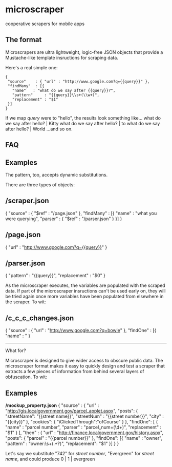 # microscraper

cooperative scrapers for mobile apps

## The format

Microscrapers are ultra lightweight, logic-free JSON objects that provide a Mustache-like template insructions for scraping data.

Here's a real simple one:

    {
     "source"    : { "url" : "http://www.google.com?q={{query}}" },
     "findMany"  : [{
       "name"   : "what do we say after {{query}}?",
       "pattern"     : "{{query}}\\s+(\\w+)",
       "replacement" : "$1"
     }]
    }

If we map <i>query</i> were to "hello", the results look something like...
   what do we say after hello? | Kitty
   what do we say after hello? | to
   what do we say after hello? | World
...and so on.

## FAQ


## Examples


The pattern, too, accepts dynamic substitutions.

There are three types of objects:
## /scraper.json ##
{
  "source"    : { "$ref" : "/page.json" },
  "findMany"  : [{
     "name"   : "what you were querying",
     "parser" : { "$ref" : "/parser.json" }
  }]
}

## /page.json ##
{
  "url" : "http://www.google.com?q={{query}}"
}

## /parser.json ##
{
  "pattern"     : "{{query}}",
  "replacement" : "$0"
}


As the microscraper executes, the variables are populated with the scraped data.  If part of the microscraper insructions can't be used early on, they will be tried again once more variables have been populated from elsewhere in the scraper.  To wit:
## /c_c_c_changes.json ##
{
  "source"   : { "url" : "http://www.google.com?q=bowie" },
  "findOne"  : [{
     "name" : "
}

---

What for?

Microscraper is designed to give wider access to obscure public data.  The microscraper format makes it easy to quickly design and test a scraper that extracts a few pieces of information from behind several layers of obfuscation.  To wit:

## Examples
**/mockup_property.json**
{
  "source" : {
     "url"  : "http://gis.localgovernment.gov/parcel_applet.aspx",
     "posts": {
        "streetName": "{{street name}}",
	"streetNum" : "{{street number}}",
	"city"      : "{{city}}"
     },
     "cookies": {
        "iClickedThrough":"ofCourse"
     }
  },
  "findOne": [
    {
       "name"        : "parcel number",
       "parser"      : "parcel_num=(\\d+)",
       "replacement" : "$1"
    }
  ],
  "then" : {
    "url"  : "http://finance.localgovernment.gov/history.aspx",
    "posts": {
      "parcel" : "{{parcel number}}"
    },
    "findOne": [{
     "name"       : "owner",
     "pattern"    : "owner:\\s+(.*?)</td>",
     "replacement": "$1"
    }]
  }
}

Let's say we substitute "742" for <i>street number</i>, "Evergreen" for <i>street name</i>, and 
could produce
0 | 1 | evergreen